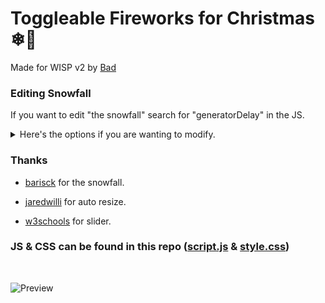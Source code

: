 # Toggleable Fireworks for Christmas ❄🎄

Made for WISP v2 by [Bad](https://bad.is-having.fun)

### Editing Snowfall
If you want to edit "the snowfall" search for "generatorDelay" in the JS.
<details>
<summary>Here's the options if you are wanting to modify.</summary>
  
> generatorDelay : in ms<br />
> speed : speed<br />
> x_axis_rate : x axis mobility<br />
> weight : snow flake weight<br />
> size : snow flake size<br />
> z_axis_rate : z axis mobility<br />
> color : b for brightness, a for alpha<br />
> wind : value's sign determines wind direction.<br />

</details>

### Thanks 
+ [barisck](https://codepen.io/barisck/pen/yLaOjOY) for the snowfall.
- [jaredwilli](https://jsfiddle.net/jaredwilli/qFuDr) for auto resize.
+ [w3schools](https://www.w3schools.com/howto/howto_css_switch.asp) for slider.


### JS & CSS can be found in this repo ([script.js](script.js) & [style.css](style.css))

<br />

![Preview](https://user-images.githubusercontent.com/87938689/214629959-3fba99ba-33e0-414a-ab42-d88c2fced6d4.gif)
